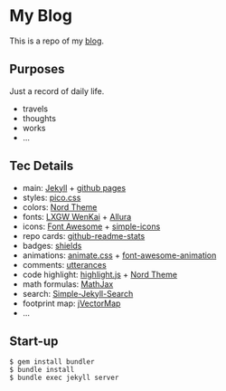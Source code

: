 # My Blog

This is a repo of my [blog](https://peng-ao.github.io).

## Purposes

Just a record of daily life.

- travels
- thoughts
- works
- ...

## Tec Details

- main: [Jekyll](https://jekyllrb.com) + [github pages](https://pages.github.com)
- styles: [pico.css](https://picocss.com)
- colors: [Nord Theme](https://www.nordtheme.com)
- fonts: [LXGW WenKai](https://github.com/lxgw/LxgwWenKai) + [Allura](https://www.jsdelivr.com/package/npm/@fontsource/allura)
- icons: [Font Awesome](https://fontawesome.com) + [simple-icons](https://simpleicons.org)
- repo cards: [github-readme-stats](https://github.com/anuraghazra/github-readme-stats)
- badges: [shields](https://github.com/badges/shields)
- animations: [animate.css](https://github.com/animate-css/animate.css) + [font-awesome-animation](https://l-lin.github.io/font-awesome-animation/)
- comments: [utterances](https://utteranc.es)
- code highlight: [highlight.js](https://highlightjs.org) + [Nord Theme](https://www.nordtheme.com/ports/highlightjs)
- math formulas: [MathJax](https://www.mathjax.org)
- search: [Simple-Jekyll-Search](https://github.com/christian-fei/Simple-Jekyll-Search)
- footprint map: [jVectorMap](https://jvectormap.com)
- ...

## Start-up

```shell
$ gem install bundler
$ bundle install
$ bundle exec jekyll server
```
